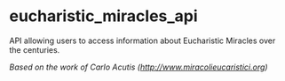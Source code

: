 # eucharistic_miracles_api
API allowing users to access information about Eucharistic Miracles over the centuries. 

*Based on the work of Carlo Acutis (http://www.miracolieucaristici.org)*
